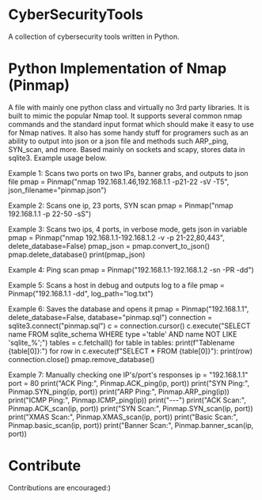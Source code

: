 # CyberSecurityTools
A collection of cybersecurity tools written in Python.

# Python Implementation of Nmap (Pinmap)
A file with mainly one python class and virtually no 3rd party libraries. It is built to mimic the popular Nmap tool. It supports several common nmap commands and the standard input format which should make it easy to use for Nmap natives. It also has some handy stuff for programers such as an ability to output into json or a json file and methods such ARP_ping, SYN_scan, and more. Based mainly on sockets and scapy, stores data in sqlite3. Example usage below.

Example 1: Scans two ports on two IPs, banner grabs, and outputs to json file
pmap = Pinmap("nmap  192.168.1.46,192.168.1.1 -p21-22 -sV -T5", json_filename="pinmap.json")

Example 2: Scans one ip, 23 ports, SYN scan
pmap = Pinmap("nmap 192.168.1.1 -p 22-50 -sS")

Example 3: Scans two ips, 4 ports, in verbose mode, gets json in variable
pmap = Pinmap("nmap 192.168.1.1-192.168.1.2 -v -p 21-22,80,443", delete_database=False)
pmap_json = pmap.convert_to_json()
pmap.delete_database()
print(pmap_json)

Example 4: Ping scan
pmap = Pinmap("192.168.1.1-192.168.1.2 -sn -PR -dd")

Example 5: Scans a host in debug and outputs log to a file
pmap = Pinmap("192.168.1.1 -dd", log_path="log.txt")

Example 6: Saves the database and opens it
pmap = Pinmap("192.168.1.1", delete_database=False, database="pinmap.sql")
connection = sqlite3.connect("pinmap.sql")
c = connection.cursor()
c.execute("SELECT name FROM sqlite_schema WHERE type ='table' AND name NOT LIKE 'sqlite_%';")
tables = c.fetchall()
for table in tables:
    print(f"Tablename {table[0]}:")
    for row in c.execute(f"SELECT * FROM {table[0]}"):
        print(row)
connection.close()
pmap.remove_database()

Example 7: Manually checking one IP's/port's responses
ip = "192.168.1.1"
port = 80
print("ACK Ping:", Pinmap.ACK_ping(ip, port))
print("SYN Ping:", Pinmap.SYN_ping(ip, port))
print("ARP Ping:", Pinmap.ARP_ping(ip))
print("ICMP Ping:", Pinmap.ICMP_ping(ip))
print("---")
print("ACK Scan:", Pinmap.ACK_scan(ip, port))
print("SYN Scan:", Pinmap.SYN_scan(ip, port))
print("XMAS Scan:", Pinmap.XMAS_scan(ip, port))
print("Basic Scan:", Pinmap.basic_scan(ip, port))
print("Banner Scan:", Pinmap.banner_scan(ip, port))

# Contribute
Contributions are encouraged:) 
